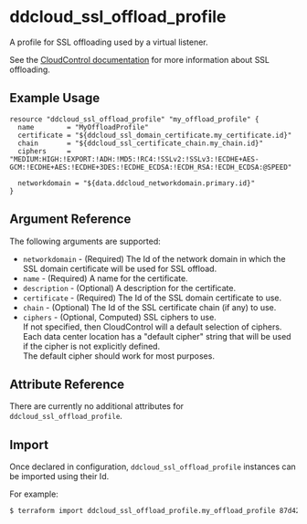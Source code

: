 # ddcloud\_ssl\_offload\_profile

A profile for SSL offloading used by a virtual listener.

See the [CloudControl documentation](https://docs.mcp-services.net/display/CCD/Introduction+to+SSL+Offload%2C+including+SSL+Domain+Certificate%2C+SSL+Certificate+Chain%2C+and+SSL+Offload+Profiles) for more information about SSL offloading.

## Example Usage

```hcl
resource "ddcloud_ssl_offload_profile" "my_offload_profile" {
  name        = "MyOffloadProfile"
  certificate = "${ddcloud_ssl_domain_certificate.my_certificate.id}"
  chain       = "${ddcloud_ssl_certificate_chain.my_chain.id}"
  ciphers     = "MEDIUM:HIGH:!EXPORT:!ADH:!MD5:!RC4:!SSLv2:!SSLv3:!ECDHE+AES-GCM:!ECDHE+AES:!ECDHE+3DES:!ECDHE_ECDSA:!ECDH_RSA:!ECDH_ECDSA:@SPEED"

  networkdomain = "${data.ddcloud_networkdomain.primary.id}"
}
```

## Argument Reference

The following arguments are supported:

* `networkdomain` - (Required) The Id of the network domain in which the SSL domain certificate will be used for SSL offload.
* `name` - (Required) A name for the certificate.
* `description` - (Optional) A description for the certificate.
* `certificate` - (Required) The Id of the SSL domain certificate to use.
* `chain` - (Optional) The Id of the SSL certificate chain (if any) to use.
* `ciphers` - (Optional, Computed) SSL ciphers to use.  
  If not specified, then CloudControl will a default selection of ciphers.  
  Each data center location has a "default cipher" string that will be used if the cipher is not explicitly defined.  
  The default cipher should work for most purposes.

## Attribute Reference

There are currently no additional attributes for `ddcloud_ssl_offload_profile`.

## Import

Once declared in configuration, `ddcloud_ssl_offload_profile` instances can be imported using their Id.

For example:

```bash
$ terraform import ddcloud_ssl_offload_profile.my_offload_profile 87d42402-6bec-494d-b365-31971e415bc4
```
